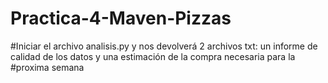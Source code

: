 # Practica-4-Maven-Pizzas

#Iniciar el archivo analisis.py y nos devolverá 2 archivos txt: un informe de calidad de los datos y una estimación de la compra necesaria para la
#proxima semana
